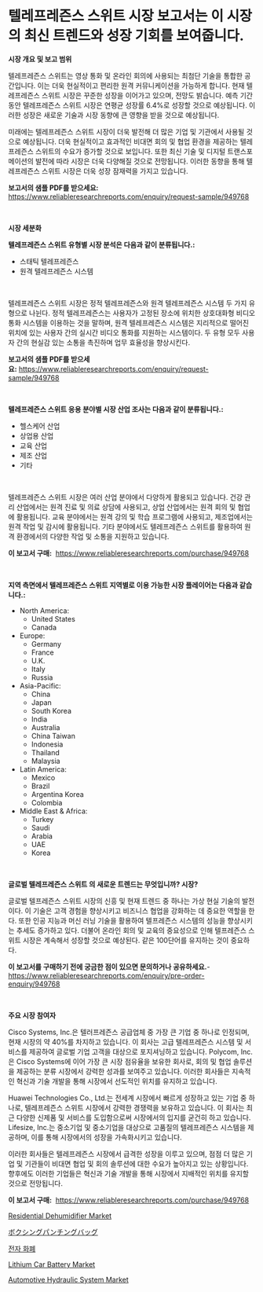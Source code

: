 <p><h1>텔레프레즌스 스위트 시장 보고서는 이 시장의 최신 트렌드와 성장 기회를 보여줍니다.</h1></p><p><strong>시장 개요 및 보고 범위</strong></p>
<p><p>텔레프레즌스 스위트는 영상 통화 및 온라인 회의에 사용되는 최첨단 기술을 통합한 공간입니다. 이는 더욱 현실적이고 편리한 원격 커뮤니케이션을 가능하게 합니다. 현재 텔레프레즌스 스위트 시장은 꾸준한 성장을 이어가고 있으며, 전망도 밝습니다. 예측 기간 동안 텔레프레즌스 스위트 시장은 연평균 성장률 6.4%로 성장할 것으로 예상됩니다. 이러한 성장은 새로운 기술과 시장 동향에 큰 영향을 받을 것으로 예상됩니다.</p><p>미래에는 텔레프레즌스 스위트 시장이 더욱 발전해 더 많은 기업 및 기관에서 사용될 것으로 예상됩니다. 더욱 현실적이고 효과적인 비대면 회의 및 협업 환경을 제공하는 텔레프레즌스 스위트의 수요가 증가할 것으로 보입니다. 또한 최신 기술 및 디지털 트랜스포메이션의 발전에 따라 시장은 더욱 다양해질 것으로 전망됩니다. 이러한 동향을 통해 텔레프레즌스 스위트 시장은 더욱 성장 잠재력을 가지고 있습니다.</p></p>
<p><strong>보고서의 샘플 PDF를 받으세요:</strong> <a href="https://www.reliableresearchreports.com/enquiry/request-sample/949768">https://www.reliableresearchreports.com/enquiry/request-sample/949768</a></p>
<p>&nbsp;</p>
<p><strong>시장 세분화</strong></p>
<p><strong>텔레프레즌스 스위트 유형별 시장 분석은 다음과 같이 분류됩니다.:</strong></p>
<p><ul><li>스태틱 텔레프레즌스</li><li>원격 텔레프레즌스 시스템</li></ul></p>
<p>&nbsp;</p>
<p><p>텔레프레즌스 스위트 시장은 정적 텔레프레즌스와 원격 텔레프레즌스 시스템 두 가지 유형으로 나뉜다. 정적 텔레프레즌스는 사용자가 고정된 장소에 위치한 상호대화형 비디오 통화 시스템을 이용하는 것을 말하며, 원격 텔레프레즌스 시스템은 지리적으로 떨어진 위치에 있는 사용자 간의 실시간 비디오 통화를 지원하는 시스템이다. 두 유형 모두 사용자 간의 현실감 있는 소통을 촉진하며 업무 효율성을 향상시킨다.</p></p>
<p><strong>보고서의 샘플 PDF를 받으세요:</strong>&nbsp;<a href="https://www.reliableresearchreports.com/enquiry/request-sample/949768">https://www.reliableresearchreports.com/enquiry/request-sample/949768</a></p>
<p>&nbsp;</p>
<p><strong> 텔레프레즌스 스위트 응용 분야별 시장 산업 조사는 다음과 같이 분류됩니다.:</strong></p>
<p><ul><li>헬스케어 산업</li><li>상업용 산업</li><li>교육 산업</li><li>제조 산업</li><li>기타</li></ul></p>
<p>&nbsp;</p>
<p><p>텔레프레즌스 스위트 시장은 여러 산업 분야에서 다양하게 활용되고 있습니다. 건강 관리 산업에서는 원격 진료 및 의료 상담에 사용되고, 상업 산업에서는 원격 회의 및 협업에 활용됩니다. 교육 분야에서는 원격 강의 및 학습 프로그램에 사용되고, 제조업에서는 원격 작업 및 감시에 활용됩니다. 기타 분야에서도 텔레프레즌스 스위트를 활용하여 원격 환경에서의 다양한 작업 및 소통을 지원하고 있습니다.</p></p>
<p><strong>이 보고서 구매:</strong>&nbsp; <a href="https://www.reliableresearchreports.com/purchase/949768">https://www.reliableresearchreports.com/purchase/949768</a></p>
<p>&nbsp;</p>
<p><strong>지역 측면에서 텔레프레즌스 스위트 지역별로 이용 가능한 시장 플레이어는 다음과 같습니다.:</strong></p>
<p><ul>
    <li>
        North America:
        <ul>
            <li>United States</li>
            <li>Canada</li>
        </ul>
    </li>
    <li>
        Europe:
        <ul>
            <li>Germany</li>
            <li>France</li>
            <li>U.K.</li>
            <li>Italy</li>
            <li>Russia</li>
        </ul>
    </li>
    <li>
        Asia-Pacific:
        <ul>
            <li>China</li>
            <li>Japan</li>
            <li>South Korea</li>
            <li>India</li>
            <li>Australia</li>
            <li>China Taiwan</li>
            <li>Indonesia</li>
            <li>Thailand</li>
            <li>Malaysia</li>
        </ul>
    </li>
    <li>
        Latin America:
        <ul>
            <li>Mexico</li>
            <li>Brazil</li>
            <li>Argentina Korea</li>
            <li>Colombia</li>
        </ul>
    </li>
    <li>
        Middle East & Africa:
        <ul>
            <li>Turkey</li>
            <li>Saudi</li>
            <li>Arabia</li>
            <li>UAE</li>
            <li>Korea</li>
        </ul>
    </li>
    </ul></p>
<p>&nbsp;</p>
<p><strong>글로벌 텔레프레즌스 스위트 의 새로운 트렌드는 무엇입니까? 시장?</strong></p>
<p><p>글로벌 텔프레즌스 스위트 시장의 신흥 및 현재 트렌드 중 하나는 가상 현실 기술의 발전이다. 이 기술은 고객 경험을 향상시키고 비즈니스 협업을 강화하는 데 중요한 역할을 한다. 또한 인공 지능과 머신 러닝 기술을 활용하여 텔프레즌스 시스템의 성능을 향상시키는 추세도 증가하고 있다. 더불어 온라인 회의 및 교육의 중요성으로 인해 텔프레즌스 스위트 시장은 계속해서 성장할 것으로 예상된다. 같은 100단어를 유지하는 것이 중요하다.</p></p>
<p><strong>이 보고서를 구매하기 전에 궁금한 점이 있으면 문의하거나 공유하세요.</strong>- <a href="https://www.reliableresearchreports.com/enquiry/pre-order-enquiry/949768">https://www.reliableresearchreports.com/enquiry/pre-order-enquiry/949768</a></p>
<p>&nbsp;</p>
<p><strong>주요 시장 참여자</strong></p>
<p><p>Cisco Systems, Inc.은 텔러프레즌스 공급업체 중 가장 큰 기업 중 하나로 인정되며, 현재 시장의 약 40%를 차지하고 있습니다. 이 회사는 고급 텔레프레즌스 시스템 및 서비스를 제공하여 글로벌 기업 고객을 대상으로 포지셔닝하고 있습니다. Polycom, Inc.은 Cisco Systems에 이어 가장 큰 시장 점유율을 보유한 회사로, 회의 및 협업 솔루션을 제공하는 분류 시장에서 강력한 성과를 보여주고 있습니다. 이러한 회사들은 지속적인 혁신과 기술 개발을 통해 시장에서 선도적인 위치를 유지하고 있습니다.</p><p>Huawei Technologies Co., Ltd.는 전세계 시장에서 빠르게 성장하고 있는 기업 중 하나로, 텔레프레즌스 스위트 시장에서 강력한 경쟁력을 보유하고 있습니다. 이 회사는 최근 다양한 신제품 및 서비스를 도입함으로써 시장에서의 입지를 굳건히 하고 있습니다. Lifesize, Inc.는 중소기업 및 중소기업을 대상으로 고품질의 텔레프레즌스 시스템을 제공하며, 이를 통해 시장에서의 성장을 가속화시키고 있습니다.</p><p>이러한 회사들은 텔레프레즌스 시장에서 급격한 성장을 이루고 있으며, 점점 더 많은 기업 및 기관들이 비대면 협업 및 회의 솔루션에 대한 수요가 높아지고 있는 상황입니다. 향후에도 이러한 기업들은 혁신과 기술 개발을 통해 시장에서 지배적인 위치를 유지할 것으로 전망됩니다.</p></p>
<p><strong>이 보고서 구매:</strong>&nbsp;&nbsp;<a href="https://www.reliableresearchreports.com/purchase/949768">https://www.reliableresearchreports.com/purchase/949768</a></p>
<p><p><a href="https://github.com/singletonthaxterkelliehr2df/Market-Research-Report-List-1/blob/main/residential-dehumidifier-market.md">Residential Dehumidifier Market</a></p><p><a href="https://github.com/lrlmopnhwd79300/Market-Research-Report-List-1/blob/main/37231939906.md">ボクシングパンチングバッグ</a></p><p><a href="https://github.com/vsckjg50460/Market-Research-Report-List-1/blob/main/57646849288.md">전자 화폐</a></p><p><a href="https://issuu.com/reportprime-2/docs/lithium-car-battery-market-size-2030.pptx">Lithium Car Battery Market</a></p><p><a href="https://issuu.com/reportprime-2/docs/automotive-hydraulic-system-market-size-2030.pptx">Automotive Hydraulic System Market</a></p></p>
